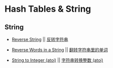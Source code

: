 # Hash Tables & String

## String

- [Reverse String](https://leetcode.com/problems/reverse-string/)   ||   [反转字符串](https://leetcode-cn.com/problems/reverse-string/)

- [Reverse Words in a String](https://leetcode.com/problems/reverse-words-in-a-string/)   ||   [翻转字符串里的单词](https://leetcode-cn.com/problems/reverse-words-in-a-string/)

- [String to Integer (atoi)](https://leetcode.com/problems/string-to-integer-atoi/)   ||   [字符串转换整数 (atoi)](https://leetcode-cn.com/problems/string-to-integer-atoi/)
